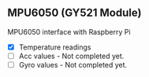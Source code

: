 ## MPU6050 (GY521 Module)

MPU6050 interface with Raspberry Pi


- [x] Temperature readings
- [ ] Acc values - Not completed yet.
- [ ] Gyro values - Not completed yet.
